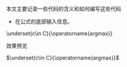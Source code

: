 本文主要记录一些代码的含义和如何编写这些代码

- 在公式的底部输入信息。

\underset{c\in C}{\operatorname{argmax}}

效果预览

$\underset{c\in C}{\operatorname{argmax}}$



